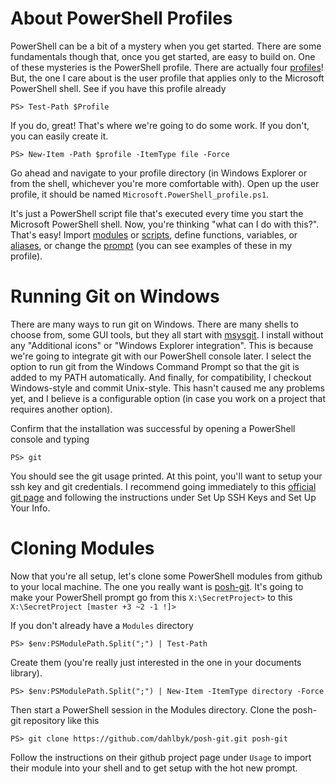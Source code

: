 About PowerShell Profiles
==========
PowerShell can be a bit of a mystery when you get started. There are some fundamentals though that, once you get started, are easy to build on. One of these mysteries is the PowerShell profile. There are actually four [profiles](http://msdn.microsoft.com/en-us/library/bb613488.aspx)! But, the one I care about is the user profile that applies only to the Microsoft PowerShell shell. See if you have this profile already

    PS> Test-Path $Profile
    
If you do, great! That's where we're going to do some work. If you don't, you can easily create it.

    PS> New-Item -Path $profile -ItemType file -Force

Go ahead and navigate to your profile directory (in Windows Explorer or from the shell, whichever you're more comfortable with). Open up the user profile, it should be named `Microsoft.PowerShell_profile.ps1`.
    
It's just a PowerShell script file that's executed every time you start the Microsoft PowerShell shell. Now, you're thinking "what can I do with this?". That's easy! Import [modules](http://msdn.microsoft.com/en-us/library/dd878324.aspx) or [scripts](http://technet.microsoft.com/en-us/library/ee176949.aspx), define functions, variables, or [aliases](http://technet.microsoft.com/en-us/library/ee176913.aspx), or change the [prompt](http://technet.microsoft.com/en-us/library/dd347633.aspx) (you can see examples of these in my profile).

Running Git on Windows
==========
There are many ways to run git on Windows. There are many shells to choose from, some GUI tools, but they all start with [msysgit](http://code.google.com/p/msysgit/). I install without any "Additional icons" or "Windows Explorer integration". This is because we're going to integrate git with our PowerShell console later. I select the option to run git from the Windows Command Prompt so that the git is added to my PATH automatically. And finally, for compatibility, I checkout Windows-style and commit Unix-style. This hasn't caused me any problems yet, and I believe is a configurable option (in case you work on a project that requires another option).

Confirm that the installation was successful by opening a PowerShell console and typing

    PS> git

You should see the git usage printed. At this point, you'll want to setup your ssh key and git credentials. I recommend going immediately to this [official git page](http://help.github.com/win-set-up-git/) and following the instructions under Set Up SSH Keys and Set Up Your Info.

Cloning Modules
==========
Now that you're all setup, let's clone some PowerShell modules from github to your local machine. The one you really want is [posh-git](https://github.com/dahlbyk/posh-git). It's going to make your PowerShell prompt go from this `X:\SecretProject>` to this `X:\SecretProject [master +3 ~2 -1 !]>`

If you don't already have a `Modules` directory

    PS> $env:PSModulePath.Split(";") | Test-Path

Create them (you're really just interested in the one in your documents library).

    PS> $env:PSModulePath.Split(";") | New-Item -ItemType directory -Force

Then start a PowerShell session in the Modules directory. Clone the posh-git repository like this

    PS> git clone https://github.com/dahlbyk/posh-git.git posh-git

Follow the instructions on their github project page under `Usage` to import their module into your shell and to get setup with the hot new prompt.